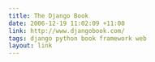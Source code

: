 ```yaml
---
title: The Django Book
date: 2006-12-19 11:02:09 +11:00
link: http://www.djangobook.com/
tags: django python book framework web
layout: link
---
```

